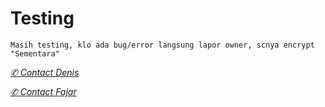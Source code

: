 # Testing
</p>

```Masih testing, klo ada bug/error langsung lapor owner, scnya encrypt "Sementara"```

[*✆ Contact Denis*](https://chat.whatsapp.com/IOVK5UkKVS31Ad1205zeaX)

[*✆ Contact Fajar*](https://chat.whatsapp.com/IOVK5UkKVS31Ad1205zeaX)
